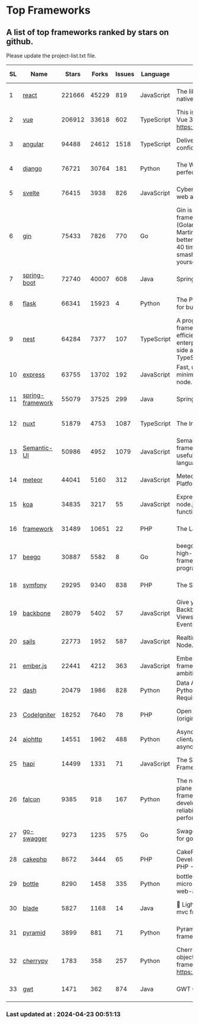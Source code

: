 # Top Frameworks
## A list of top frameworks ranked by stars on github.  
Please update the project-list.txt file.

| SL| Name  | Stars| Forks| Issues | Language | Description | Last Commit |
| --| ------| -----| ---- | ------ | -------- | ----------- | ----------- |
| 1 | [react](https://github.com/facebook/react) | 221666 | 45229 | 819 | JavaScript | The library for web and native user interfaces. | 2024-04-22 19:35:11 |
| 2 | [vue](https://github.com/vuejs/vue) | 206912 | 33618 | 602 | TypeScript | This is the repo for Vue 2. For Vue 3, go to https://github.com/vuejs/core | 2023-12-31 13:23:55 |
| 3 | [angular](https://github.com/angular/angular) | 94488 | 24612 | 1518 | TypeScript | Deliver web apps with confidence 🚀 | 2024-04-23 00:06:43 |
| 4 | [django](https://github.com/django/django) | 76721 | 30764 | 181 | Python | The Web framework for perfectionists with deadlines. | 2024-04-22 20:05:05 |
| 5 | [svelte](https://github.com/sveltejs/svelte) | 76415 | 3938 | 826 | JavaScript | Cybernetically enhanced web apps | 2024-04-22 20:46:28 |
| 6 | [gin](https://github.com/gin-gonic/gin) | 75433 | 7826 | 770 | Go | Gin is a HTTP web framework written in Go (Golang). It features a Martini-like API with much better performance -- up to 40 times faster. If you need smashing performance, get yourself some Gin. | 2024-04-07 02:18:23 |
| 7 | [spring-boot](https://github.com/spring-projects/spring-boot) | 72740 | 40007 | 608 | Java | Spring Boot | 2024-04-22 21:55:57 |
| 8 | [flask](https://github.com/pallets/flask) | 66341 | 15923 | 4 | Python | The Python micro framework for building web applications. | 2024-04-08 22:29:31 |
| 9 | [nest](https://github.com/nestjs/nest) | 64284 | 7377 | 107 | TypeScript | A progressive Node.js framework for building efficient, scalable, and enterprise-grade server-side applications with TypeScript/JavaScript 🚀 | 2024-04-21 17:58:24 |
| 10 | [express](https://github.com/expressjs/express) | 63755 | 13702 | 192 | JavaScript | Fast, unopinionated, minimalist web framework for node. | 2024-04-21 09:48:10 |
| 11 | [spring-framework](https://github.com/spring-projects/spring-framework) | 55079 | 37525 | 299 | Java | Spring Framework | 2024-04-22 15:01:04 |
| 12 | [nuxt](https://github.com/nuxt/nuxt) | 51879 | 4753 | 1087 | TypeScript | The Intuitive Vue Framework. | 2024-04-22 21:11:46 |
| 13 | [Semantic-UI](https://github.com/Semantic-Org/Semantic-UI) | 50986 | 4952 | 1079 | JavaScript | Semantic is a UI component framework based around useful principles from natural language. | 2023-01-11 17:05:32 |
| 14 | [meteor](https://github.com/meteor/meteor) | 44041 | 5160 | 312 | JavaScript | Meteor, the JavaScript App Platform | 2024-04-20 12:02:49 |
| 15 | [koa](https://github.com/koajs/koa) | 34835 | 3217 | 55 | JavaScript | Expressive middleware for node.js using ES2017 async functions | 2024-04-22 06:25:10 |
| 16 | [framework](https://github.com/laravel/framework) | 31489 | 10651 | 22 | PHP | The Laravel Framework. | 2024-04-22 21:05:20 |
| 17 | [beego](https://github.com/beego/beego) | 30887 | 5582 | 8 | Go | beego is an open-source, high-performance web framework for the Go programming language. | 2024-04-18 07:14:43 |
| 18 | [symfony](https://github.com/symfony/symfony) | 29295 | 9340 | 838 | PHP | The Symfony PHP framework | 2024-04-19 13:27:27 |
| 19 | [backbone](https://github.com/jashkenas/backbone) | 28079 | 5402 | 57 | JavaScript | Give your JS App some Backbone with Models, Views, Collections, and Events | 2024-03-06 23:22:47 |
| 20 | [sails](https://github.com/balderdashy/sails) | 22773 | 1952 | 587 | JavaScript | Realtime MVC Framework for Node.js | 2024-04-09 23:02:55 |
| 21 | [ember.js](https://github.com/emberjs/ember.js) | 22441 | 4212 | 363 | JavaScript | Ember.js - A JavaScript framework for creating ambitious web applications | 2024-04-22 15:56:53 |
| 22 | [dash](https://github.com/plotly/dash) | 20479 | 1986 | 828 | Python | Data Apps & Dashboards for Python. No JavaScript Required. | 2024-04-22 15:43:08 |
| 23 | [CodeIgniter](https://github.com/bcit-ci/CodeIgniter) | 18252 | 7640 | 78 | PHP | Open Source PHP Framework (originally from EllisLab) | 2024-03-20 03:51:42 |
| 24 | [aiohttp](https://github.com/aio-libs/aiohttp) | 14551 | 1962 | 488 | Python | Asynchronous HTTP client/server framework for asyncio and Python | 2024-04-22 22:34:57 |
| 25 | [hapi](https://github.com/hapijs/hapi) | 14499 | 1331 | 71 | JavaScript | The Simple, Secure Framework Developers Trust | 2024-04-09 14:33:32 |
| 26 | [falcon](https://github.com/falconry/falcon) | 9385 | 918 | 167 | Python | The no-magic web data plane API and microservices framework for Python developers, with a focus on reliability, correctness, and performance at scale. | 2024-04-17 17:19:18 |
| 27 | [go-swagger](https://github.com/go-swagger/go-swagger) | 9273 | 1235 | 575 | Go | Swagger 2.0 implementation for go | 2024-04-18 03:30:37 |
| 28 | [cakephp](https://github.com/cakephp/cakephp) | 8672 | 3444 | 65 | PHP | CakePHP: The Rapid Development Framework for PHP - Official Repository | 2024-04-19 18:15:21 |
| 29 | [bottle](https://github.com/bottlepy/bottle) | 8290 | 1458 | 335 | Python | bottle.py is a fast and simple micro-framework for python web-applications. | 2024-01-03 22:31:48 |
| 30 | [blade](https://github.com/lets-blade/blade) | 5827 | 1168 | 14 | Java | :rocket: Lightning fast and elegant mvc framework for Java8 | 2023-06-16 05:18:49 |
| 31 | [pyramid](https://github.com/Pylons/pyramid) | 3899 | 881 | 71 | Python | Pyramid - A Python web framework | 2024-03-03 23:38:59 |
| 32 | [cherrypy](https://github.com/cherrypy/cherrypy) | 1783 | 358 | 257 | Python | CherryPy is a pythonic, object-oriented HTTP framework.      https://cherrypy.dev | 2024-04-22 23:41:04 |
| 33 | [gwt](https://github.com/gwtproject/gwt) | 1471 | 362 | 874 | Java | GWT Open Source Project | 2024-04-17 21:16:17 |

### Last updated at : 2024-04-23 00:51:13
